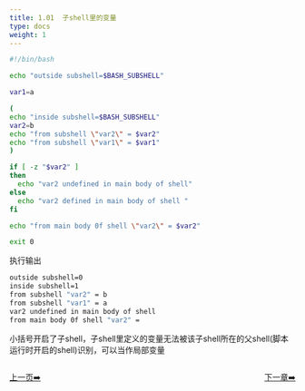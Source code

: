 ```yaml
---
title: 1.01  子shell里的变量
type: docs
weight: 1
---
```


```bash
#!/bin/bash

echo "outside subshell=$BASH_SUBSHELL"

var1=a

(
echo "inside subshell=$BASH_SUBSHELL"
var2=b
echo "from subshell \"var2\" = $var2"
echo "from subshell \"var1\" = $var1"
)

if [ -z "$var2" ]
then
  echo "var2 undefined in main body of shell"
else
  echo "var2 defined in main body of shell "
fi

echo "from main body 0f shell \"var2\" = $var2"

exit 0
```   
执行输出   
```bash
outside subshell=0
inside subshell=1
from subshell "var2" = b
from subshell "var1" = a
var2 undefined in main body of shell
from main body 0f shell "var2" = 
```   
小括号开启了子shell，子shell里定义的变量无法被该子shell所在的父shell(脚本运行时开启的shell)识别，可以当作局部变量     

<div style="display: flex;justify-content: space-between;align-items: center;">
<p><a href="https://books.linuxwt.com/linuxwtabs/ChapterFour">上一页➡️</a></p>
<p><a href="https://books.linuxwt.com/linuxwtabs/ChapterFour/Subshell2">下一章➡️</a></p>
</div>